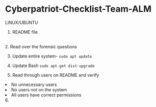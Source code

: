 # Cyberpatriot-Checklist-Team-ALM

LINUX/UBUNTU<br>
1. README file
</br>
2. Read over the forensic questions

3. Update entire system- <code>sudo apt update</code>

4. Update Bash <code>sudo apt-get dist-upgrade</code>

5. Read through users on README and verify <ul>
<li>No unnecessary users</li>
<li>No users not on the system</li>
<li>All users have correct permissions</li>
   </ul>
6. 
 
